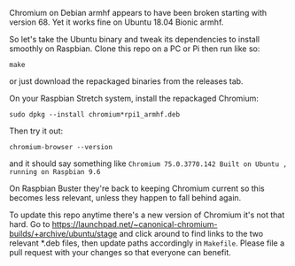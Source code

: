 Chromium on Debian armhf appears to have been broken starting with version 68.
Yet it works fine on Ubuntu 18.04 Bionic armhf.

So let's take the Ubuntu binary and tweak its dependencies to install smoothly on
Raspbian. Clone this repo on a PC or Pi then run like so:

    make

or just download the repackaged binaries from the releases tab.

On your Raspbian Stretch system, install the repackaged Chromium:

    sudo dpkg --install chromium*rpi1_armhf.deb

Then try it out:

    chromium-browser --version

and it should say something like `Chromium 75.0.3770.142 Built on Ubuntu , running on Raspbian 9.6`

On Raspbian Buster they're back to keeping Chromium current so this
becomes less relevant, unless they happen to fall behind again.

To update this repo anytime there's a new version of Chromium
it's not that hard. Go to
https://launchpad.net/~canonical-chromium-builds/+archive/ubuntu/stage
and click around to find links to the two relevant \*.deb files, then
update paths accordingly in `Makefile`. Please file a pull request
with your changes so that everyone can benefit.
